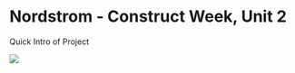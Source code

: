 # Nordstrom - Construct Week, Unit 2

Quick Intro of Project

![](https://raw.githubusercontent.com/vibrantachintya/nordstrom/main/images/nordstrom_intro.gif)
